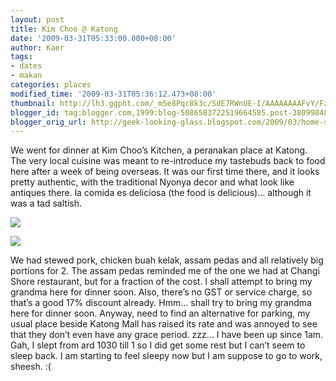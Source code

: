 ```yaml
---
layout: post
title: Kim Choo @ Katong
date: '2009-03-31T05:33:00.000+08:00'
author: Kaer
tags:
- dates
- makan
categories: places
modified_time: '2009-03-31T05:36:12.473+08:00'
thumbnail: http://lh3.ggpht.com/_m5e8Pqc8k3c/SdE7RWnUE-I/AAAAAAAAFvY/Fz5uOTVpdwc/s72-c/DSCF5765_thumb%5B18%5D.jpg?imgmax=800
blogger_id: tag:blogger.com,1999:blog-5086583722519664585.post-3809984899304146636
blogger_orig_url: http://geek-looking-glass.blogspot.com/2009/03/home-sweet-home.html
---
```


We went for dinner at Kim Choo’s Kitchen, a peranakan place at Katong. The 
very local cuisine was meant to re-introduce my tastebuds back to food here 
after a week of being overseas. It was our first time there, and it looks 
pretty authentic, with the traditional Nyonya decor and what look like 
antiques there. la comida es deliciosa (the food is delicious)… 
although it was a tad saltish. 

![](http://lh4.ggpht.com/_m5e8Pqc8k3c/SdE7QvCoDTI/AAAAAAAAFvU/kRqAg_QGWg0/s1600/DSCF5765%5B11%5D.jpg) 

![](http://lh5.ggpht.com/_m5e8Pqc8k3c/SdE7SFGTNvI/AAAAAAAAFvc/vI25arx9nFE/s1600/DSCF5767%5B8%5D.jpg) 

We had stewed pork, chicken buah kelak, assam pedas and all relatively 
big portions for 2. The assam pedas reminded me of the one we had at Changi 
Shore restaurant, but for a fraction of the cost. I shall attempt to bring my 
grandma here for dinner soon. Also, there’s no GST or service charge, so 
that’s a good 17% discount already. Hmm… shall try to bring my grandma here 
for dinner soon. Anyway, need to find an alternative for parking, my usual 
place beside Katong Mall has raised its rate and was annoyed to see that they 
don’t even have any grace period. zzz… I have been up since 1am. Gah, I 
slept from ard 1030 till 1 so I did get some rest but I can’t seem to sleep 
back. I am starting to feel sleepy now but I am suppose to go to work, sheesh. 
:( 